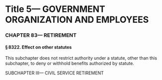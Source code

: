 
# Title 5— GOVERNMENT ORGANIZATION AND EMPLOYEES
### CHAPTER 83— RETIREMENT
#### § 8322. Effect on other statutes

This subchapter does not restrict authority under a statute, other than this subchapter, to deny or withhold benefits authorized by statute.

SUBCHAPTER III— CIVIL SERVICE RETIREMENT

